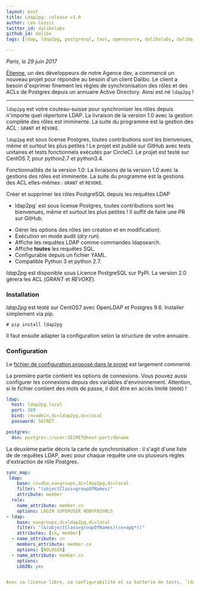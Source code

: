 ```yaml
---
layout: post
title: Ldap2pg: release v1.0
author: Léo Cossic
twitter_id: dalibolabs
github_id: dalibo
tags: [ldap, ldap2pg, postgresql, tool, opensource, dalibolabs, dalibo, labs, release]

---
```


*Paris, le 29 juin 2017*

[Étienne](https://github.com/bersace), un des développeurs de notre Agence dev, a commencé un nouveau projet pour répondre au besoin d'un client Dalibo. Le client a besoin d'exprimer finement les règles de synchronisation des rôles et des ACLs de Postgres depuis un annuaire Active Directory. Ainsi est né `ldap2pg` !


<!--MORE-->
---

`ldap2pg` est votre couteau-suisse pour synchroniser les rôles depuis n'importe quel répertoire LDAP. La livraison de la version 1.0 avec la gestion complète des rôles est imminente. La suite du programme est la gestion des ACL : `GRANT` et `REVOKE`.

`ldap2pg` est sous license Postgres, toutes contributions sont les bienvenues, même et surtout les plus petites !  Le projet est publié sur GitHub avec tests unitaires et tests fonctionnels exécutés par CircleCI. Le projet est testé sur CentOS 7, pour python2.7 et python3.4.
 
 
Fonctionnalités de la version 1.0:
La livraisons de la version 1.0 avec la gestions des rôles est imminente. La suite du programme est la gestions des ACL elles-mêmes : `GRANT` et `REVOKE`.
 
 
Créer et supprimer les rôles PostgreSQL depuis les requêtes LDAP
+ ldap2pg` est sous license Postgres, toutes contributions sont les bienvenues, même et surtout les plus petites ! Il suffit de faire une PR sur GitHub.
- Gérer les options des rôles (en création et en modification).
- Exécution en mode audit (*dry run*).
- Affiche les requêtes LDAP comme commandes ldapsearch.
- Affiche **toutes** les requêtes SQL.
- Configurable depuis un fichier YAML.
- Compatible Python 3 et python 2.7.

*ldap2pg* est disponible sous Licence PostgreSQL sur PyPI. La version 2.0 gèrera les ACL (*GRANT* et *REVOKE*).

### Installation

*ldap2pg* est testé sur CentOS7 avec OpenLDAP et Postgres 9.6. Installer simplement via pip.

``` console
# pip install ldap2pg
```

Il faut ensuite adapter la configuration selon la structure de votre annuaire.

### Configuration

Le [fichier de configuration proposé dans le projet](https://github.com/dalibo/ldap2pg/blob/master/ldap2pg.yml) est largement commenté.

La première partie contient les options de connexions. Vous pouvez aussi configurer les connexions depuis des variables d'environnement. Attention, si le fichier contient des mots de passe, il doit être en accès limité (`0600`) !

``` yaml
ldap:
  host: ldap2pg.local
  port: 389
  bind: cn=admin,dc=ldap2pg,dc=local
  password: SECRET

postgres:
  dsn: postgres://user:SECRET@host:port/dbname
```

La deuxième partie décris la carte de synchronisation : il s'agit d'une liste de de requêtes LDAP, avec pour chaque requête une ou plusieurs règles d'extraction de rôle Postgres.

``` yaml
sync_map:
 ldap:
    base: cn=dba,ou=groups,dc=ldap2pg,dc=local
    filter: "(objectClass=groupOfNames)"
    attribute: member
  role:
    name_attribute: member.cn
    options: LOGIN SUPERUSER NOBYPASSRLS
- ldap:
    base: ou=groups,dc=ldap2pg,dc=local
    filter: "(&(objectClass=groupOfNames)(cn=app*))"
    attributes: [cn, member]
  - name_attribute: cn
    members_attribute: member.cn
    options: [NOLOGIN]
  - name_attribute: member.cn
    options:
    LOGIN: yes


Avec sa license libre, sa configurabilité et sa batterie de tests, `ldap2pg` s'intègre bien dans la famille des outils Dalibo Labs ! À suivre donc, bientôt le release de la version 1.0 !
